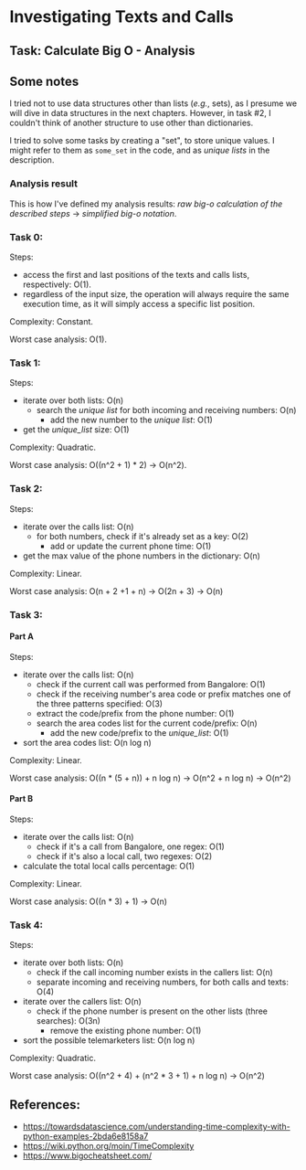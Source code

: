 # Investigating Texts and Calls
## Task: Calculate Big O - Analysis

## Some notes

I tried not to use data structures other than lists (_e.g._, sets), as I presume we will dive in data structures in the next chapters.
However, in task #2, I couldn't think of another structure to use other than dictionaries.

I tried to solve some tasks by creating a "set", to store unique values. I might refer to them as `some_set` in the code, 
and as _unique lists_ in the description.

### Analysis result

This is how I've defined my analysis results: _raw big-o calculation of the described steps_ -> _simplified big-o notation_.

### Task 0:

Steps:
- access the first and last positions of the texts and calls lists, respectively: O(1).
- regardless of the input size, the operation will always require the same execution time, 
  as it will simply access a specific list position.

Complexity: Constant.

Worst case analysis: O(1).


### Task 1:

Steps:
- iterate over both lists: O(n)
  - search the _unique list_ for both incoming and receiving numbers: O(n)
    - add the new number to the _unique list_: O(1)
- get the _unique_list_ size: O(1)

Complexity: Quadratic.

Worst case analysis: O((n^2 + 1) * 2) -> O(n^2).


### Task 2:

Steps:
- iterate over the calls list: O(n)
  - for both numbers, check if it's already set as a key: O(2)
    - add or update the current phone time: O(1)
- get the max value of the phone numbers in the dictionary: O(n)

Complexity: Linear.

Worst case analysis: O(n + 2 +1 + n) -> O(2n + 3) -> O(n)

### Task 3:

#### Part A

Steps:
- iterate over the calls list: O(n)
  - check if the current call was performed from Bangalore: O(1)
  - check if the receiving number's area code or prefix matches one of the three patterns specified: O(3)
  - extract the code/prefix from the phone number: O(1)
  - search the area codes list for the current code/prefix: O(n)
    - add the new code/prefix to the _unique_list_: O(1)
- sort the area codes list: O(n log n)

Complexity: Linear.

Worst case analysis: O((n * (5 + n)) + n log n) -> O(n^2 + n log n) -> O(n^2)

#### Part B

Steps:
- iterate over the calls list: O(n)
  - check if it's a call from Bangalore, one regex: O(1)
  - check if it's also a local call, two regexes: O(2)
- calculate the total local calls percentage: O(1)

Complexity: Linear.

Worst case analysis: O((n * 3) + 1) -> O(n)

### Task 4:

Steps:
- iterate over both lists: O(n)
  - check if the call incoming number exists in the callers list: O(n)
  - separate incoming and receiving numbers, for both calls and texts: O(4)
- iterate over the callers list: O(n)
  - check if the phone number is present on the other lists (three searches): O(3n)
    - remove the existing phone number: O(1)
- sort the possible telemarketers list: O(n log n) 

Complexity: Quadratic.

Worst case analysis: O((n^2 + 4) + (n^2 * 3 + 1) + n log n) -> O(n^2)


## References:

- https://towardsdatascience.com/understanding-time-complexity-with-python-examples-2bda6e8158a7
- https://wiki.python.org/moin/TimeComplexity
- https://www.bigocheatsheet.com/

